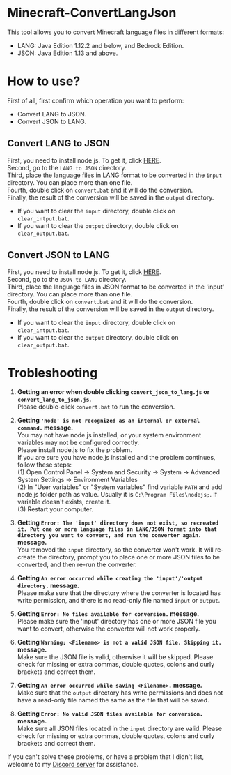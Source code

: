 # Minecraft-ConvertLangJson
This tool allows you to convert Minecraft language files in different formats:  
- LANG: Java Edition 1.12.2 and below, and Bedrock Edition.  
- JSON: Java Edition 1.13 and above.  

# How to use?
First of all, first confirm which operation you want to perform:
- Convert LANG to JSON. 
- Convert JSON to LANG. 

## Convert LANG to JSON
First, you need to install node.js. To get it, click [HERE](https://nodejs.org/).  
Second, go to the `LANG to JSON` directory.  
Third, place the language files in LANG format to be converted in the `input` directory. You can place more than one file.  
Fourth, double click on `convert.bat` and it will do the conversion.  
Finally, the result of the conversion will be saved in the `output` directory.  

- If you want to clear the `input` directory, double click on `clear_intput.bat`.
- If you want to clear the `output` directory, double click on `clear_output.bat`.

## Convert JSON to LANG
First, you need to install node.js. To get it, click [HERE](https://nodejs.org/).  
Second, go to the `JSON to LANG` directory.  
Third, place the language files in JSON format to be converted in the 'input' directory. You can place more than one file.  
Fourth, double click on `convert.bat` and it will do the conversion.  
Finally, the result of the conversion will be saved in the `output` directory.  

- If you want to clear the `input` directory, double click on `clear_intput.bat`.
- If you want to clear the `output` directory, double click on `clear_output.bat`.

# Trobleshooting
1. **Getting an error when double clicking `convert_json_to_lang.js` or `convert_lang_to_json.js`.**  
Please double-click `convert.bat` to run the conversion.

2. **Getting `'node' is not recognized as an internal or external command.` message.**  
You may not have node.js installed, or your system environment variables may not be configured correctly.  
Please install node.js to fix the problem.  
If you are sure you have node.js installed and the problem continues, follow these steps:  
(1) Open Control Panel -> System and Security -> System -> Advanced System Settings -> Environment Variables  
(2) In "User variables" or "System variables" find variable `PATH` and add node.js folder path as value. Usually it is `C:\Program Files\nodejs;`. If variable doesn't exists, create it.  
(3) Restart your computer.  

3. **Getting `Error: The 'input' directory does not exist, so recreated it. Put one or more language files in LANG/JSON format into that directory you want to convert, and run the converter again.` message.**  
You removed the `input` directory, so the converter won't work. It will re-create the directory, prompt you to place one or more JSON files to be converted, and then re-run the converter.

4. **Getting `An error occurred while creating the 'input'/'output directory.` message.**  
Please make sure that the directory where the converter is located has write permission, and there is no read-only file named `input` or `output`.

5. **Getting `Error: No files available for conversion.` message.**  
Please make sure the 'input' directory has one or more JSON file you want to convert, otherwise the converter will not work properly.

6. **Getting `Warning: <Filename> is not a valid JSON file. Skipping it.` message.**  
Make sure the JSON file is valid, otherwise it will be skipped. Please check for missing or extra commas, double quotes, colons and curly brackets and correct them.

7. **Getting `An error occurred while saving <Filename>.` message.**  
Make sure that the `output` directory has write permissions and does not have a read-only file named the same as the file that will be saved.

8. **Getting `Error: No valid JSON files available for conversion.` message.**  
Make sure all JSON files located in the `input` directory are valid. Please check for missing or extra commas, double quotes, colons and curly brackets and correct them.

If you can't solve these problems, or have a problem that I didn't list, welcome to my [Discord server](https://discord.gg/tqzdEaBAcn) for assistance.
